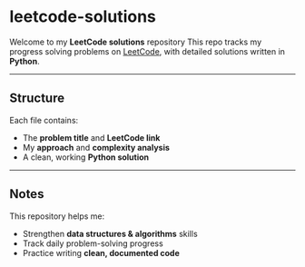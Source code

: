 # leetcode-solutions

Welcome to my **LeetCode solutions** repository
This repo tracks my progress solving problems on [LeetCode](https://leetcode.com/), with detailed solutions written in **Python**.

---

## Structure
Each file contains:
- The **problem title** and **LeetCode link**
- My **approach** and **complexity analysis**
- A clean, working **Python solution**

---

## Notes
This repository helps me:
- Strengthen **data structures & algorithms** skills  
- Track daily problem-solving progress  
- Practice writing **clean, documented code**

